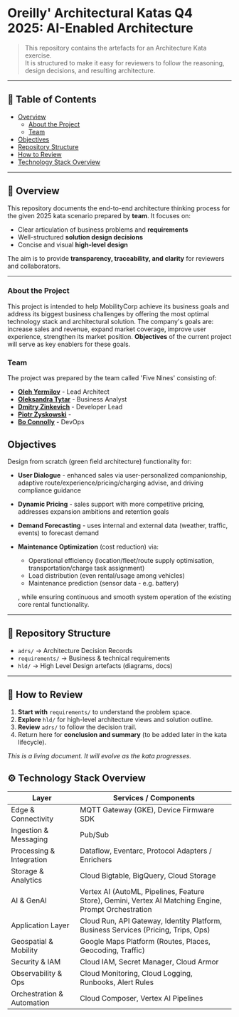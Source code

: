 # Oreilly' Architectural Katas Q4 2025: AI-Enabled Architecture
> This repository contains the artefacts for an Architecture Kata exercise.  
> It is structured to make it easy for reviewers to follow the reasoning, design decisions, and resulting architecture.

---

## 🧭 Table of Contents

- [Overview](#-overview)
  - [About the Project](#about-the-project)
  - [Team](#team)
- [Objectives](#-objectives)
- [Repository Structure](#-repository-structure)
- [How to Review](#-how-to-review)
- [Technology Stack Overview](#technology-stack-overview)

---

## 📌 Overview

This repository documents the end-to-end architecture thinking process for the given 2025 kata scenario prepared by **team**. It focuses on:
- Clear articulation of business problems and **requirements**
- Well-structured **solution design decisions**
- Concise and visual **high-level design**

The aim is to provide **transparency, traceability, and clarity** for reviewers and collaborators.

---

### About the Project

This project is intended to help MobilityCorp achieve its business goals and address its biggest business challenges by offering the most optimal technology stack and architectural solution. The company's goals are: increase sales and revenue, expand market coverage, improve user experience, strengthen its market position. **Objectives** of the current project will serve as key enablers for these goals. 

### Team

The project was prepared by the team called 'Five Nines' consisting of:

- **[Oleh Yermilov](https://www.linkedin.com/in/oleg-yermilov-49a389113/)** - Lead Architect
- **[Oleksandra Tytar](https://www.linkedin.com/in/otytar/)** - Business Analyst
- **[Dmitry Zinkevich](https://www.linkedin.com/in/zinkevich/)** - Developer Lead
- **[Piotr Zyskowski](https://www.linkedin.com/in/piotr-zyskowski-80588329/)** - 
- **[Bo Connolly](https://www.linkedin.com/in/boconnolly/)** - DevOps


## Objectives

Design from scratch (green field architecture) functionality for:
- **User Dialogue** - enhanced sales via user-personalized companionship, adaptive route/experience/pricing/charging advise, and driving compliance guidance
- **Dynamic Pricing** - sales support with more competitive pricing, addresses expansion ambitions and retention goals
- **Demand Forecasting** - uses internal and external data (weather, traffic, events) to forecast demand
- **Maintenance Optimization** (cost reduction) via:
  - Operational efficiency (location/fleet/route supply optimisation, transportation/charge task assignment)
  - Load distribution (even rental/usage among vehicles)
  - Maintenance prediction (sensor data - e.g. battery)
 
  , while ensuring continuous and smooth system operation of the existing core rental functionality.
---

## 📁 Repository Structure

- `adrs/` → Architecture Decision Records 
- `requirements/` → Business & technical requirements
- `hld/` → High Level Design artefacts (diagrams, docs)

---

## 📝 How to Review

1. **Start with** `requirements/` to understand the problem space.  
2. **Explore** `hld/` for high-level architecture views and solution outline.
4. **Review** `adrs/` to follow the decision trail.   
5. Return here for **conclusion and summary** (to be added later in the kata lifecycle).

_This is a living document. It will evolve as the kata progresses._

## ⚙️ Technology Stack Overview
| Layer                          | Services / Components                                                                                                                   |
|----------------------------------|------------------------------------------------------------------------------------------------------------------------------------------|
| Edge & Connectivity             | MQTT Gateway (GKE), Device Firmware SDK                                                                                                  |
| Ingestion & Messaging           | Pub/Sub                                                                                                                                  |
| Processing & Integration        | Dataflow, Eventarc, Protocol Adapters / Enrichers                                                                                        |
| Storage & Analytics             | Cloud Bigtable, BigQuery, Cloud Storage                                                                                                  |
| AI & GenAI                      | Vertex AI (AutoML, Pipelines, Feature Store), Gemini, Vertex AI Matching Engine, Prompt Orchestration                                    |
| Application Layer               | Cloud Run, API Gateway, Identity Platform, Business Services (Pricing, Trips, Ops)                                                       |
| Geospatial & Mobility           | Google Maps Platform (Routes, Places, Geocoding, Traffic)                                                                                |
| Security & IAM                  | Cloud IAM, Secret Manager, Cloud Armor                                                                                                  |
| Observability & Ops             | Cloud Monitoring, Cloud Logging, Runbooks, Alert Rules                                                                                   |
| Orchestration & Automation      | Cloud Composer, Vertex AI Pipelines   

